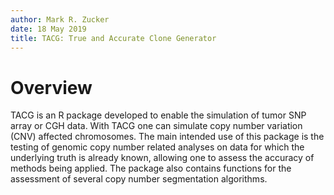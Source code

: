 ```yaml
---
author: Mark R. Zucker
date: 18 May 2019
title: TACG: True and Accurate Clone Generator
---
```


# Overview
TACG is an R package developed to enable the simulation of tumor SNP array or CGH data. With TACG one can simulate copy
number variation (CNV) affected chromosomes. The main intended use of this package is the testing of genomic copy number 
related analyses on data for which the underlying truth is already known, allowing one to assess the accuracy of methods
being applied. The package also contains functions for the assessment of several copy number segmentation algorithms.

